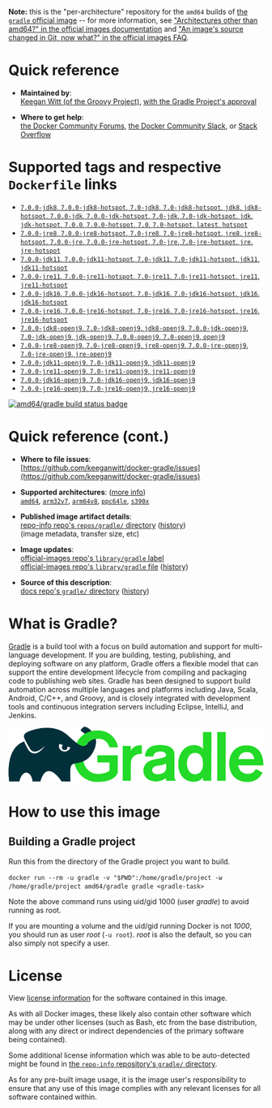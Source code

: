 <!--

********************************************************************************

WARNING:

    DO NOT EDIT "gradle/README.md"

    IT IS AUTO-GENERATED

    (from the other files in "gradle/" combined with a set of templates)

********************************************************************************

-->

**Note:** this is the "per-architecture" repository for the `amd64` builds of [the `gradle` official image](https://hub.docker.com/_/gradle) -- for more information, see ["Architectures other than amd64?" in the official images documentation](https://github.com/docker-library/official-images#architectures-other-than-amd64) and ["An image's source changed in Git, now what?" in the official images FAQ](https://github.com/docker-library/faq#an-images-source-changed-in-git-now-what).

# Quick reference

-	**Maintained by**:  
	[Keegan Witt (of the Groovy Project)](https://github.com/keeganwitt/docker-gradle), [with the Gradle Project's approval](https://discuss.gradle.org/t/official-docker-images/21159/8)

-	**Where to get help**:  
	[the Docker Community Forums](https://forums.docker.com/), [the Docker Community Slack](https://dockr.ly/slack), or [Stack Overflow](https://stackoverflow.com/search?tab=newest&q=docker)

# Supported tags and respective `Dockerfile` links

-	[`7.0.0-jdk8`, `7.0.0-jdk8-hotspot`, `7.0-jdk8`, `7.0-jdk8-hotspot`, `jdk8`, `jdk8-hotspot`, `7.0.0-jdk`, `7.0.0-jdk-hotspot`, `7.0-jdk`, `7.0-jdk-hotspot`, `jdk`, `jdk-hotspot`, `7.0.0`, `7.0.0-hotspot`, `7.0`, `7.0-hotspot`, `latest`, `hotspot`](https://github.com/keeganwitt/docker-gradle/blob/605a08fb025ad34e8e9d5d2391427886e64fc9f7/hotspot/jdk8/Dockerfile)
-	[`7.0.0-jre8`, `7.0.0-jre8-hotspot`, `7.0-jre8`, `7.0-jre8-hotspot`, `jre8`, `jre8-hotspot`, `7.0.0-jre`, `7.0.0-jre-hotspot`, `7.0-jre`, `7.0-jre-hotspot`, `jre`, `jre-hotspot`](https://github.com/keeganwitt/docker-gradle/blob/605a08fb025ad34e8e9d5d2391427886e64fc9f7/hotspot/jre8/Dockerfile)
-	[`7.0.0-jdk11`, `7.0.0-jdk11-hotspot`, `7.0-jdk11`, `7.0-jdk11-hotspot`, `jdk11`, `jdk11-hotspot`](https://github.com/keeganwitt/docker-gradle/blob/605a08fb025ad34e8e9d5d2391427886e64fc9f7/hotspot/jdk11/Dockerfile)
-	[`7.0.0-jre11`, `7.0.0-jre11-hotspot`, `7.0-jre11`, `7.0-jre11-hotspot`, `jre11`, `jre11-hotspot`](https://github.com/keeganwitt/docker-gradle/blob/605a08fb025ad34e8e9d5d2391427886e64fc9f7/hotspot/jre11/Dockerfile)
-	[`7.0.0-jdk16`, `7.0.0-jdk16-hotspot`, `7.0-jdk16`, `7.0-jdk16-hotspot`, `jdk16`, `jdk16-hotspot`](https://github.com/keeganwitt/docker-gradle/blob/605a08fb025ad34e8e9d5d2391427886e64fc9f7/hotspot/jdk16/Dockerfile)
-	[`7.0.0-jre16`, `7.0.0-jre16-hotspot`, `7.0-jre16`, `7.0-jre16-hotspot`, `jre16`, `jre16-hotspot`](https://github.com/keeganwitt/docker-gradle/blob/605a08fb025ad34e8e9d5d2391427886e64fc9f7/hotspot/jre16/Dockerfile)
-	[`7.0.0-jdk8-openj9`, `7.0-jdk8-openj9`, `jdk8-openj9`, `7.0.0-jdk-openj9`, `7.0-jdk-openj9`, `jdk-openj9`, `7.0.0-openj9`, `7.0-openj9`, `openj9`](https://github.com/keeganwitt/docker-gradle/blob/605a08fb025ad34e8e9d5d2391427886e64fc9f7/openj9/jdk8/Dockerfile)
-	[`7.0.0-jre8-openj9`, `7.0-jre8-openj9`, `jre8-openj9`, `7.0.0-jre-openj9`, `7.0-jre-openj9`, `jre-openj9`](https://github.com/keeganwitt/docker-gradle/blob/605a08fb025ad34e8e9d5d2391427886e64fc9f7/openj9/jre8/Dockerfile)
-	[`7.0.0-jdk11-openj9`, `7.0-jdk11-openj9`, `jdk11-openj9`](https://github.com/keeganwitt/docker-gradle/blob/605a08fb025ad34e8e9d5d2391427886e64fc9f7/openj9/jdk11/Dockerfile)
-	[`7.0.0-jre11-openj9`, `7.0-jre11-openj9`, `jre11-openj9`](https://github.com/keeganwitt/docker-gradle/blob/605a08fb025ad34e8e9d5d2391427886e64fc9f7/openj9/jre11/Dockerfile)
-	[`7.0.0-jdk16-openj9`, `7.0-jdk16-openj9`, `jdk16-openj9`](https://github.com/keeganwitt/docker-gradle/blob/605a08fb025ad34e8e9d5d2391427886e64fc9f7/openj9/jdk16/Dockerfile)
-	[`7.0.0-jre16-openj9`, `7.0-jre16-openj9`, `jre16-openj9`](https://github.com/keeganwitt/docker-gradle/blob/605a08fb025ad34e8e9d5d2391427886e64fc9f7/openj9/jre16/Dockerfile)

[![amd64/gradle build status badge](https://img.shields.io/jenkins/s/https/doi-janky.infosiftr.net/job/multiarch/job/amd64/job/gradle.svg?label=amd64/gradle%20%20build%20job)](https://doi-janky.infosiftr.net/job/multiarch/job/amd64/job/gradle/)

# Quick reference (cont.)

-	**Where to file issues**:  
	[https://github.com/keeganwitt/docker-gradle/issues](https://github.com/keeganwitt/docker-gradle/issues)

-	**Supported architectures**: ([more info](https://github.com/docker-library/official-images#architectures-other-than-amd64))  
	[`amd64`](https://hub.docker.com/r/amd64/gradle/), [`arm32v7`](https://hub.docker.com/r/arm32v7/gradle/), [`arm64v8`](https://hub.docker.com/r/arm64v8/gradle/), [`ppc64le`](https://hub.docker.com/r/ppc64le/gradle/), [`s390x`](https://hub.docker.com/r/s390x/gradle/)

-	**Published image artifact details**:  
	[repo-info repo's `repos/gradle/` directory](https://github.com/docker-library/repo-info/blob/master/repos/gradle) ([history](https://github.com/docker-library/repo-info/commits/master/repos/gradle))  
	(image metadata, transfer size, etc)

-	**Image updates**:  
	[official-images repo's `library/gradle` label](https://github.com/docker-library/official-images/issues?q=label%3Alibrary%2Fgradle)  
	[official-images repo's `library/gradle` file](https://github.com/docker-library/official-images/blob/master/library/gradle) ([history](https://github.com/docker-library/official-images/commits/master/library/gradle))

-	**Source of this description**:  
	[docs repo's `gradle/` directory](https://github.com/docker-library/docs/tree/master/gradle) ([history](https://github.com/docker-library/docs/commits/master/gradle))

# What is Gradle?

[Gradle](https://gradle.org/) is a build tool with a focus on build automation and support for multi-language development. If you are building, testing, publishing, and deploying software on any platform, Gradle offers a flexible model that can support the entire development lifecycle from compiling and packaging code to publishing web sites. Gradle has been designed to support build automation across multiple languages and platforms including Java, Scala, Android, C/C++, and Groovy, and is closely integrated with development tools and continuous integration servers including Eclipse, IntelliJ, and Jenkins.

![logo](https://raw.githubusercontent.com/docker-library/docs/c3d3ca6beed000f9ba6eabc98f3399158f520256/gradle/logo.png)

# How to use this image

## Building a Gradle project

Run this from the directory of the Gradle project you want to build.

`docker run --rm -u gradle -v "$PWD":/home/gradle/project -w /home/gradle/project amd64/gradle gradle <gradle-task>`

Note the above command runs using uid/gid 1000 (user *gradle*) to avoid running as root.

If you are mounting a volume and the uid/gid running Docker is not *1000*, you should run as user *root* (`-u root`). *root* is also the default, so you can also simply not specify a user.

# License

View [license information](https://gradle.org/license/) for the software contained in this image.

As with all Docker images, these likely also contain other software which may be under other licenses (such as Bash, etc from the base distribution, along with any direct or indirect dependencies of the primary software being contained).

Some additional license information which was able to be auto-detected might be found in [the `repo-info` repository's `gradle/` directory](https://github.com/docker-library/repo-info/tree/master/repos/gradle).

As for any pre-built image usage, it is the image user's responsibility to ensure that any use of this image complies with any relevant licenses for all software contained within.

